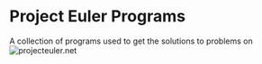 # Project Euler Programs
A collection of programs used to get the solutions to problems on ![projecteuler.net](projecteuler.net)
